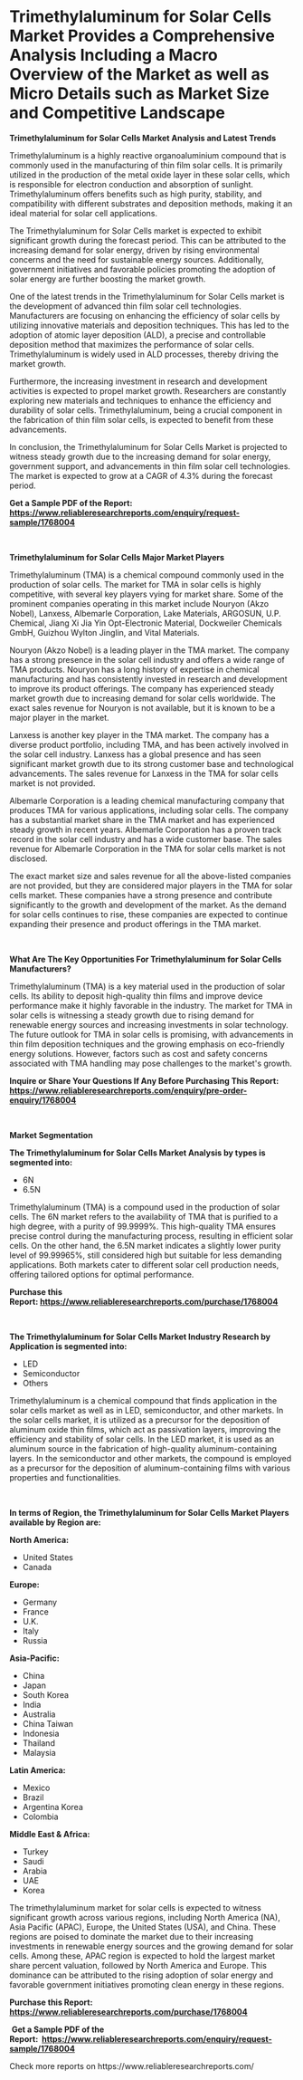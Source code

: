 <p><h1>Trimethylaluminum for Solar Cells Market Provides a Comprehensive Analysis Including a Macro Overview of the Market as well as Micro Details such as Market Size and Competitive Landscape</h1></p><p><strong>Trimethylaluminum for Solar Cells Market Analysis and Latest Trends</strong></p>
<p><p>Trimethylaluminum is a highly reactive organoaluminium compound that is commonly used in the manufacturing of thin film solar cells. It is primarily utilized in the production of the metal oxide layer in these solar cells, which is responsible for electron conduction and absorption of sunlight. Trimethylaluminum offers benefits such as high purity, stability, and compatibility with different substrates and deposition methods, making it an ideal material for solar cell applications.</p><p>The Trimethylaluminum for Solar Cells market is expected to exhibit significant growth during the forecast period. This can be attributed to the increasing demand for solar energy, driven by rising environmental concerns and the need for sustainable energy sources. Additionally, government initiatives and favorable policies promoting the adoption of solar energy are further boosting the market growth.</p><p>One of the latest trends in the Trimethylaluminum for Solar Cells market is the development of advanced thin film solar cell technologies. Manufacturers are focusing on enhancing the efficiency of solar cells by utilizing innovative materials and deposition techniques. This has led to the adoption of atomic layer deposition (ALD), a precise and controllable deposition method that maximizes the performance of solar cells. Trimethylaluminum is widely used in ALD processes, thereby driving the market growth.</p><p>Furthermore, the increasing investment in research and development activities is expected to propel market growth. Researchers are constantly exploring new materials and techniques to enhance the efficiency and durability of solar cells. Trimethylaluminum, being a crucial component in the fabrication of thin film solar cells, is expected to benefit from these advancements.</p><p>In conclusion, the Trimethylaluminum for Solar Cells Market is projected to witness steady growth due to the increasing demand for solar energy, government support, and advancements in thin film solar cell technologies. The market is expected to grow at a CAGR of 4.3% during the forecast period.</p></p>
<p><strong>Get a Sample PDF of the Report:&nbsp; <a href="https://www.reliableresearchreports.com/enquiry/request-sample/1768004">https://www.reliableresearchreports.com/enquiry/request-sample/1768004</a></strong></p>
<p>&nbsp;</p>
<p><strong>Trimethylaluminum for Solar Cells Major Market Players</strong></p>
<p><p>Trimethylaluminum (TMA) is a chemical compound commonly used in the production of solar cells. The market for TMA in solar cells is highly competitive, with several key players vying for market share. Some of the prominent companies operating in this market include Nouryon (Akzo Nobel), Lanxess, Albemarle Corporation, Lake Materials, ARGOSUN, U.P. Chemical, Jiang Xi Jia Yin Opt-Electronic Material, Dockweiler Chemicals GmbH, Guizhou Wylton Jinglin, and Vital Materials.</p><p>Nouryon (Akzo Nobel) is a leading player in the TMA market. The company has a strong presence in the solar cell industry and offers a wide range of TMA products. Nouryon has a long history of expertise in chemical manufacturing and has consistently invested in research and development to improve its product offerings. The company has experienced steady market growth due to increasing demand for solar cells worldwide. The exact sales revenue for Nouryon is not available, but it is known to be a major player in the market.</p><p>Lanxess is another key player in the TMA market. The company has a diverse product portfolio, including TMA, and has been actively involved in the solar cell industry. Lanxess has a global presence and has seen significant market growth due to its strong customer base and technological advancements. The sales revenue for Lanxess in the TMA for solar cells market is not provided.</p><p>Albemarle Corporation is a leading chemical manufacturing company that produces TMA for various applications, including solar cells. The company has a substantial market share in the TMA market and has experienced steady growth in recent years. Albemarle Corporation has a proven track record in the solar cell industry and has a wide customer base. The sales revenue for Albemarle Corporation in the TMA for solar cells market is not disclosed.</p><p>The exact market size and sales revenue for all the above-listed companies are not provided, but they are considered major players in the TMA for solar cells market. These companies have a strong presence and contribute significantly to the growth and development of the market. As the demand for solar cells continues to rise, these companies are expected to continue expanding their presence and product offerings in the TMA market.</p></p>
<p>&nbsp;</p>
<p><strong>What Are The Key Opportunities For Trimethylaluminum for Solar Cells Manufacturers?</strong></p>
<p><p>Trimethylaluminum (TMA) is a key material used in the production of solar cells. Its ability to deposit high-quality thin films and improve device performance make it highly favorable in the industry. The market for TMA in solar cells is witnessing a steady growth due to rising demand for renewable energy sources and increasing investments in solar technology. The future outlook for TMA in solar cells is promising, with advancements in thin film deposition techniques and the growing emphasis on eco-friendly energy solutions. However, factors such as cost and safety concerns associated with TMA handling may pose challenges to the market's growth.</p></p>
<p><strong>Inquire or Share Your Questions If Any Before Purchasing This Report: <a href="https://www.reliableresearchreports.com/enquiry/pre-order-enquiry/1768004">https://www.reliableresearchreports.com/enquiry/pre-order-enquiry/1768004</a></strong></p>
<p>&nbsp;</p>
<p><strong>Market Segmentation</strong></p>
<p><strong>The Trimethylaluminum for Solar Cells Market Analysis by types is segmented into:</strong></p>
<p><ul><li>6N</li><li>6.5N</li></ul></p>
<p><p>Trimethylaluminum (TMA) is a compound used in the production of solar cells. The 6N market refers to the availability of TMA that is purified to a high degree, with a purity of 99.9999%. This high-quality TMA ensures precise control during the manufacturing process, resulting in efficient solar cells. On the other hand, the 6.5N market indicates a slightly lower purity level of 99.99965%, still considered high but suitable for less demanding applications. Both markets cater to different solar cell production needs, offering tailored options for optimal performance.</p></p>
<p><strong>Purchase this Report:&nbsp;<a href="https://www.reliableresearchreports.com/purchase/1768004">https://www.reliableresearchreports.com/purchase/1768004</a></strong></p>
<p>&nbsp;</p>
<p><strong>The Trimethylaluminum for Solar Cells Market Industry Research by Application is segmented into:</strong></p>
<p><ul><li>LED</li><li>Semiconductor</li><li>Others</li></ul></p>
<p><p>Trimethylaluminum is a chemical compound that finds application in the solar cells market as well as in LED, semiconductor, and other markets. In the solar cells market, it is utilized as a precursor for the deposition of aluminum oxide thin films, which act as passivation layers, improving the efficiency and stability of solar cells. In the LED market, it is used as an aluminum source in the fabrication of high-quality aluminum-containing layers. In the semiconductor and other markets, the compound is employed as a precursor for the deposition of aluminum-containing films with various properties and functionalities.</p></p>
<p>&nbsp;</p>
<p><strong>In terms of Region, the Trimethylaluminum for Solar Cells Market Players available by Region are:</strong></p>
<p>
    <p> <strong> North America: </strong>
        <ul>
            <li>United States</li>
            <li>Canada</li>
        </ul>
        </p> 
    <p> <strong> Europe: </strong>
        <ul>
            <li>Germany</li>
            <li>France</li>
            <li>U.K.</li>
            <li>Italy</li>
            <li>Russia</li>
        </ul>
        </p> 
    <p> <strong> Asia-Pacific: </strong>
        <ul>
            <li>China</li>
            <li>Japan</li>
            <li>South Korea</li>
            <li>India</li>
            <li>Australia</li>
            <li>China Taiwan</li>
            <li>Indonesia</li>
            <li>Thailand</li>
            <li>Malaysia</li>
        </ul>
        </p> 
    <p> <strong> Latin America: </strong>
        <ul>
            <li>Mexico</li>
            <li>Brazil</li>
            <li>Argentina Korea</li>
            <li>Colombia</li>
        </ul>
        </p> 
    <p> <strong> Middle East & Africa: </strong>
        <ul>
            <li>Turkey</li>
            <li>Saudi</li>
            <li>Arabia</li>
            <li>UAE</li>
            <li>Korea</li>
        </ul>
    </p>
    </p>
<p><p>The trimethylaluminum market for solar cells is expected to witness significant growth across various regions, including North America (NA), Asia Pacific (APAC), Europe, the United States (USA), and China. These regions are poised to dominate the market due to their increasing investments in renewable energy sources and the growing demand for solar cells. Among these, APAC region is expected to hold the largest market share percent valuation, followed by North America and Europe. This dominance can be attributed to the rising adoption of solar energy and favorable government initiatives promoting clean energy in these regions.</p></p>
<p><strong>Purchase this Report: <a href="https://www.reliableresearchreports.com/purchase/1768004">https://www.reliableresearchreports.com/purchase/1768004</a></strong></p>
<p>&nbsp;<strong>Get a Sample PDF of the Report:&nbsp;&nbsp;<a href="https://www.reliableresearchreports.com/enquiry/request-sample/1768004">https://www.reliableresearchreports.com/enquiry/request-sample/1768004</a></strong></p>
<p><strong></strong></p>
<p>Check more reports on https://www.reliableresearchreports.com/</p>